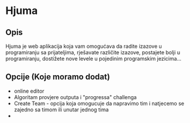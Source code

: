 # Hjuma
## Opis
Hjuma je web aplikacija koja vam omogućava da radite izazove u programiranju sa prijateljima, rješavate različite izazove, postajete bolji u programiranju, dostižete nove levele u pojedinim programskim jezicima...

## Opcije (Koje moramo dodat)
- online editor
- Algoritam provjere outputa i "progressa" challenga
- Create Team - opcija koja omogucuje da napravimo tim i natjecemo se zajedno sa timom ili unutar jednog tima
- 
